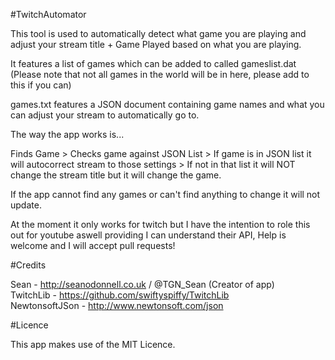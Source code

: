#TwitchAutomator

This tool is used to automatically detect what game you are playing and adjust your stream title + Game Played based on what you are playing.

It features a list of games which can be added to called gameslist.dat (Please note that not all games in the world will be in here, please add to this if you can)

games.txt features a JSON document containing game names and what you can adjust your stream to automatically go to.

The way the app works is...

Finds Game > Checks game against JSON List > If game is in JSON list it will autocorrect stream to those settings > If not in that list it will NOT change the stream title but it will change the game.

If the app cannot find any games or can't find anything to change it will not update.

At the moment it only works for twitch but I have the intention to role this out for youtube aswell providing I can understand their API, Help is welcome and I will accept pull requests!

#Credits

Sean - http://seanodonnell.co.uk / @TGN_Sean (Creator of app)  
TwitchLib - https://github.com/swiftyspiffy/TwitchLib  
NewtonsoftJSon - http://www.newtonsoft.com/json  

#Licence

This app makes use of the MIT Licence.